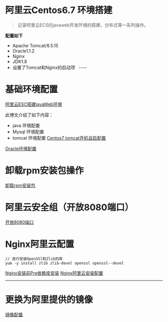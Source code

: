 # 阿里云Centos6.7 环境搭建
> 记录阿里云ECS的javaweb开发环境的搭建，分布式等一系列操作。

**配置如下**

* Apache Tomcat/8.5.15
* Oracle1.1.2
* Nginx
* JDK1.8
* 设置了Tomcat和Nginx的启动项
   ----
   
   
# 基础环境配置
[阿里云ESC搭建javaWeb环境](http://blog.csdn.net/qq_15807167/article/details/70941644)

此博文介绍了如下内容：
* java 环境配置
* Mysql 环境配置
* tomcat 环境配置
[Centos7 tomcat开机自启配置](http://www.028888.net/archives/2017_02_1722.html)

[Oracle环境配置](http://www.cnblogs.com/crazyMyWay/articles/4371984.html)

# 卸载rpm安装包操作
[卸载rpm安装包](http://blog.csdn.net/qq_15807167/article/details/72872563)

# 阿里云安全组（开放8080端口）
[开放8080端口](http://blog.csdn.net/swl979623074/article/details/71910308)

# Nginx阿里云配置
```
// 进行安装OpenSSl和Zlib的库
yum -y install zlib zlib-devel openssl openssl--devel  

```

[Nginx安装前Pre依赖库安装](http://blog.csdn.net/liujihaozhy/article/details/42271253)
[Nginx阿里云安装配置](http://www.cnblogs.com/nokiaguy/p/4703429.html)

------
# 更换为阿里提供的镜像
[镜像配置](https://market.aliyun.com/products/53400005/cmjj014846.html?spm=5176.2020520101.image.selectFromMarketplace.2x4LKn)
